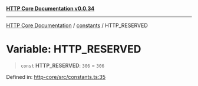 [**HTTP Core Documentation v0.0.34**](../../README.md)

***

[HTTP Core Documentation](../../modules.md) / [constants](../README.md) / HTTP\_RESERVED

# Variable: HTTP\_RESERVED

> `const` **HTTP\_RESERVED**: `306` = `306`

Defined in: [http-core/src/constants.ts:35](https://github.com/stonemjs/http-core/blob/eaa01dbfed8a1d56fab239821e27802dd54ab017/src/constants.ts#L35)
